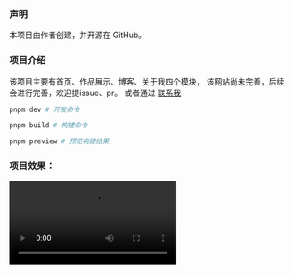 ### 声明
本项目由作者创建，并开源在 GitHub。

### 项目介绍
该项目主要有首页、作品展示、博客、关于我四个模块，
该网站尚未完善，后续会进行完善，欢迎提issue、pr。
或者通过 [联系我](https://code-win.cn/contact)

```bash
pnpm dev # 开发命令

pnpm build # 构建命令

pnpm preview # 预览构建结果
```

### 项目效果：
<video src="./000.mp4">项目效果.mp4</video>